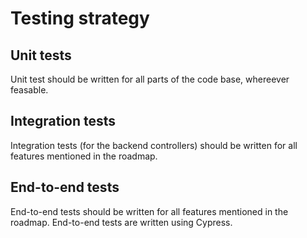 # Testing strategy
## Unit tests
Unit test should be written for all parts of the code base, whereever feasable. 

## Integration tests
Integration tests (for the backend controllers) should be written for all features mentioned in the roadmap.

## End-to-end tests
End-to-end tests should be written for all features mentioned in the roadmap.
End-to-end tests are written using Cypress.